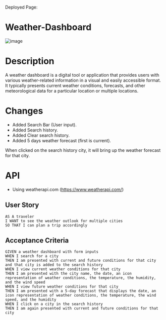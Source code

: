 Deployed Page: 

# Weather-Dashboard
![image](https://github.com/99Anvar99/Weather-Dashboard/assets/60616540/ba474c88-0d3c-44b8-9618-d9cf16d34e07)

# Description
A weather dashboard is a digital tool or application that provides users with various weather-related information in a visual and easily accessible format. It typically presents current weather conditions, forecasts, and other meteorological data for a particular location or multiple locations.

# Changes
- Added Search Bar (User input).
- Added Search history.
- Added Clear search history.
- Added 5 days weather forecast (first is current).

When clicked on the search history city, it will bring up the weather forecast for that city.

# API
- Using weatherapi.com (https://www.weatherapi.com/)

## User Story

```
AS A traveler
I WANT to see the weather outlook for multiple cities
SO THAT I can plan a trip accordingly
```

## Acceptance Criteria

```
GIVEN a weather dashboard with form inputs
WHEN I search for a city
THEN I am presented with current and future conditions for that city and that city is added to the search history
WHEN I view current weather conditions for that city
THEN I am presented with the city name, the date, an icon representation of weather conditions, the temperature, the humidity, and the wind speed
WHEN I view future weather conditions for that city
THEN I am presented with a 5-day forecast that displays the date, an icon representation of weather conditions, the temperature, the wind speed, and the humidity
WHEN I click on a city in the search history
THEN I am again presented with current and future conditions for that city
```
